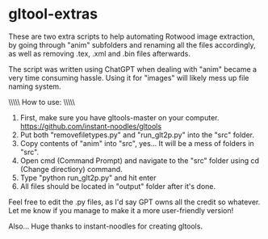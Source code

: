 # gltool-extras
These are two extra scripts to help automating Rotwood image extraction, by going through "anim" subfolders and renaming all the files accordingly, as well as removing .tex, .xml and .bin files afterwards.

The script was written using ChatGPT when dealing with "anim" became a very time consuming hassle. Using it for "images" will likely mess up file naming system.

\\\\\\\\\\
How to use:
\\\\\\\\\\
1. First, make sure you have gltools-master on your computer.
	https://github.com/instant-noodles/gltools
2. Put both "removefiletypes.py" and "run_glt2p.py" into the "src" folder.
3. Copy contents of "anim" into "src", yes... It will be a mess of folders in "src".
4. Open cmd (Command Prompt) and navigate to the "src" folder using cd (Change directiory) command.
5. Type "python run_glt2p.py" and hit enter
6. All files should be located in "output" folder after it's done.

Feel free to edit the .py files, as I'd say GPT owns all the credit so whatever.
Let me know if you manage to make it a more user-friendly version!

Also... Huge thanks to instant-noodles for creating gltools.
